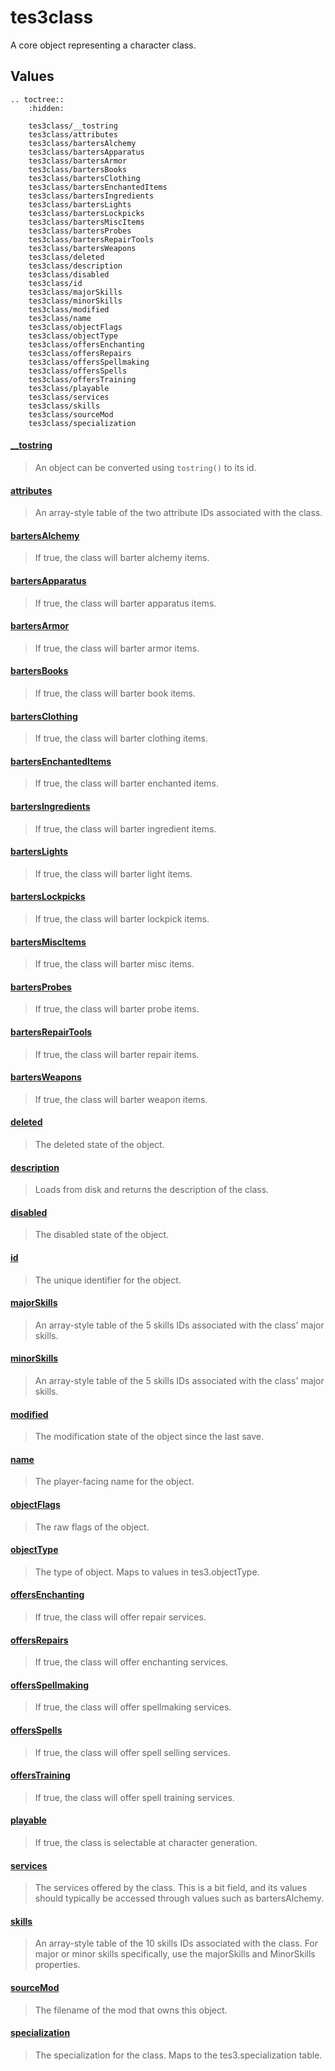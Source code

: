 # tes3class

A core object representing a character class.

## Values

```eval_rst
.. toctree::
    :hidden:

    tes3class/__tostring
    tes3class/attributes
    tes3class/bartersAlchemy
    tes3class/bartersApparatus
    tes3class/bartersArmor
    tes3class/bartersBooks
    tes3class/bartersClothing
    tes3class/bartersEnchantedItems
    tes3class/bartersIngredients
    tes3class/bartersLights
    tes3class/bartersLockpicks
    tes3class/bartersMiscItems
    tes3class/bartersProbes
    tes3class/bartersRepairTools
    tes3class/bartersWeapons
    tes3class/deleted
    tes3class/description
    tes3class/disabled
    tes3class/id
    tes3class/majorSkills
    tes3class/minorSkills
    tes3class/modified
    tes3class/name
    tes3class/objectFlags
    tes3class/objectType
    tes3class/offersEnchanting
    tes3class/offersRepairs
    tes3class/offersSpellmaking
    tes3class/offersSpells
    tes3class/offersTraining
    tes3class/playable
    tes3class/services
    tes3class/skills
    tes3class/sourceMod
    tes3class/specialization
```

#### [__tostring](tes3class/__tostring.md)

> An object can be converted using ``tostring()`` to its id.

#### [attributes](tes3class/attributes.md)

> An array-style table of the two attribute IDs associated with the class.

#### [bartersAlchemy](tes3class/bartersAlchemy.md)

> If true, the class will barter alchemy items.

#### [bartersApparatus](tes3class/bartersApparatus.md)

> If true, the class will barter apparatus items.

#### [bartersArmor](tes3class/bartersArmor.md)

> If true, the class will barter armor items.

#### [bartersBooks](tes3class/bartersBooks.md)

> If true, the class will barter book items.

#### [bartersClothing](tes3class/bartersClothing.md)

> If true, the class will barter clothing items.

#### [bartersEnchantedItems](tes3class/bartersEnchantedItems.md)

> If true, the class will barter enchanted items.

#### [bartersIngredients](tes3class/bartersIngredients.md)

> If true, the class will barter ingredient items.

#### [bartersLights](tes3class/bartersLights.md)

> If true, the class will barter light items.

#### [bartersLockpicks](tes3class/bartersLockpicks.md)

> If true, the class will barter lockpick items.

#### [bartersMiscItems](tes3class/bartersMiscItems.md)

> If true, the class will barter misc items.

#### [bartersProbes](tes3class/bartersProbes.md)

> If true, the class will barter probe items.

#### [bartersRepairTools](tes3class/bartersRepairTools.md)

> If true, the class will barter repair items.

#### [bartersWeapons](tes3class/bartersWeapons.md)

> If true, the class will barter weapon items.

#### [deleted](tes3class/deleted.md)

> The deleted state of the object.

#### [description](tes3class/description.md)

> Loads from disk and returns the description of the class.

#### [disabled](tes3class/disabled.md)

> The disabled state of the object.

#### [id](tes3class/id.md)

> The unique identifier for the object.

#### [majorSkills](tes3class/majorSkills.md)

> An array-style table of the 5 skills IDs associated with the class' major skills.

#### [minorSkills](tes3class/minorSkills.md)

> An array-style table of the 5 skills IDs associated with the class' major skills.

#### [modified](tes3class/modified.md)

> The modification state of the object since the last save.

#### [name](tes3class/name.md)

> The player-facing name for the object.

#### [objectFlags](tes3class/objectFlags.md)

> The raw flags of the object.

#### [objectType](tes3class/objectType.md)

> The type of object. Maps to values in tes3.objectType.

#### [offersEnchanting](tes3class/offersEnchanting.md)

> If true, the class will offer repair services.

#### [offersRepairs](tes3class/offersRepairs.md)

> If true, the class will offer enchanting services.

#### [offersSpellmaking](tes3class/offersSpellmaking.md)

> If true, the class will offer spellmaking services.

#### [offersSpells](tes3class/offersSpells.md)

> If true, the class will offer spell selling services.

#### [offersTraining](tes3class/offersTraining.md)

> If true, the class will offer spell training services.

#### [playable](tes3class/playable.md)

> If true, the class is selectable at character generation.

#### [services](tes3class/services.md)

> The services offered by the class. This is a bit field, and its values should typically be accessed through values such as bartersAlchemy.

#### [skills](tes3class/skills.md)

> An array-style table of the 10 skills IDs associated with the class. For major or minor skills specifically, use the majorSkills and MinorSkills properties.

#### [sourceMod](tes3class/sourceMod.md)

> The filename of the mod that owns this object.

#### [specialization](tes3class/specialization.md)

> The specialization for the class. Maps to the tes3.specialization table.
